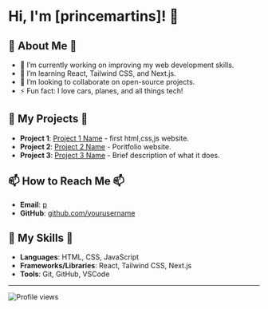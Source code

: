 # Hi, I'm [princemartins]! 👋

## 🌟 About Me 🌟
- 🔭 I’m currently working on improving my web development skills.
- 🌱 I’m learning React, Tailwind CSS, and Next.js.
- 👯 I’m looking to collaborate on open-source projects.
- ⚡ Fun fact: I love cars, planes, and all things tech!

## 🚀 My Projects 🚀
- **Project 1**: [Project 1 Name](https://github.com/shadowrager85/super-robot) - first html,css,js website.
- **Project 2**: [Project 2 Name](link-to-project) - Poritfolio website.
- **Project 3**: [Project 3 Name](link-to-project) - Brief description of what it does.

## 📫 How to Reach Me 📫
- **Email**: [p](mailto:your-email@example.com)
- **GitHub**: [github.com/yourusername](https://github.com/yourusername)

## 🌟 My Skills 🌟
- **Languages**: HTML, CSS, JavaScript
- **Frameworks/Libraries**: React, Tailwind CSS, Next.js
- **Tools**: Git, GitHub, VSCode

---

![Profile views](https://gpvc.arturio.dev/shadowrager85)
